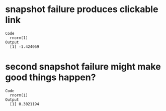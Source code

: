 # snapshot failure produces clickable link

    Code
      rnorm(1)
    Output
      [1] -1.424069

# second snapshot failure might make good things happen?

    Code
      rnorm(1)
    Output
      [1] 0.3021194

